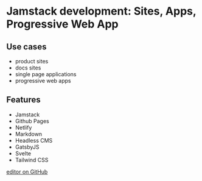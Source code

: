 # Jamstack development: Sites, Apps, Progressive Web App

## Use cases

- product sites
- docs sites
- single page applications
- progressive web apps


## Features

- Jamstack
- Github Pages
- Netlify
- Markdown
- Headless CMS
- GatsbyJS
- Svelte
- Tailwind CSS


[editor on GitHub](https://github.com/ddfocus/ddfocus.github.io/edit/main/README.md)
